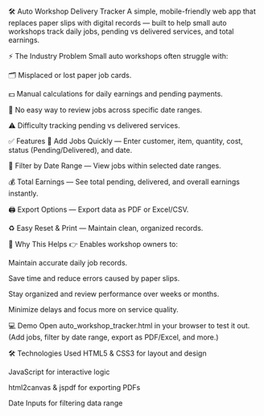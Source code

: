 🛠️ Auto Workshop Delivery Tracker
A simple, mobile-friendly web app that replaces paper slips with digital records — built to help small auto workshops track daily jobs, pending vs delivered services, and total earnings.


⚡️ The Industry Problem
Small auto workshops often struggle with:

🗂️ Misplaced or lost paper job cards.

💵 Manual calculations for daily earnings and pending payments.

📅 No easy way to review jobs across specific date ranges.

⚠️ Difficulty tracking pending vs delivered services.



✅ Features
👷 Add Jobs Quickly — Enter customer, item, quantity, cost, status (Pending/Delivered), and date.

📅 Filter by Date Range — View jobs within selected date ranges.

💰 Total Earnings — See total pending, delivered, and overall earnings instantly.

🖨️ Export Options — Export data as PDF or Excel/CSV.

♻️ Easy Reset & Print — Maintain clean, organized records.



🚀 Why This Helps
👉 Enables workshop owners to:

Maintain accurate daily job records.

Save time and reduce errors caused by paper slips.

Stay organized and review performance over weeks or months.

Minimize delays and focus more on service quality.



💻 Demo
Open auto_workshop_tracker.html in your browser to test it out.
(Add jobs, filter by date range, export as PDF/Excel, and more.)



🛠️ Technologies Used
HTML5 & CSS3 for layout and design

JavaScript for interactive logic

html2canvas & jspdf for exporting PDFs

Date Inputs for filtering data range

